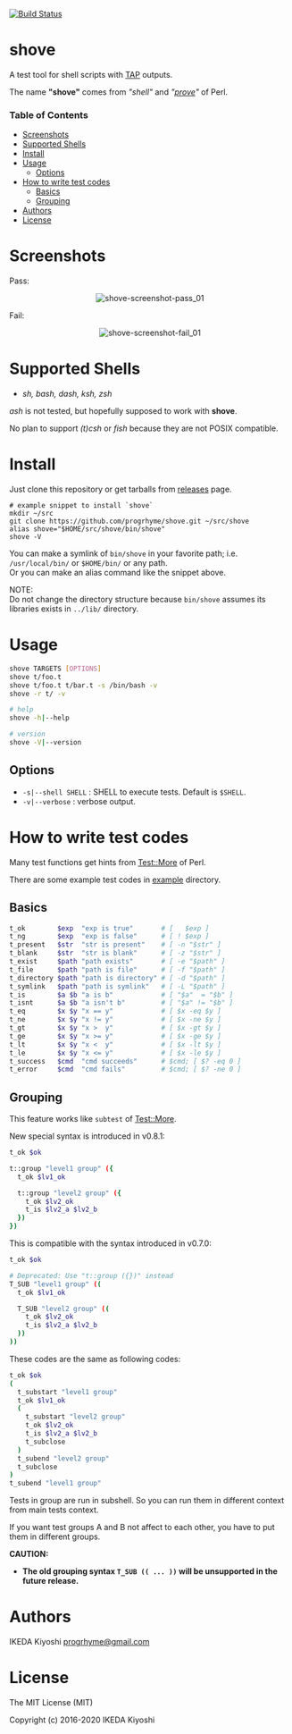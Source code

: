 [![Build Status](https://travis-ci.org/progrhyme/shove.svg?branch=master)](https://travis-ci.org/progrhyme/shove)
# shove

A test tool for shell scripts with [TAP](https://testanything.org/) outputs.

The name **"shove"** comes from _"shell"_ and
_"[prove](http://perldoc.perl.org/prove.html)"_ of Perl.

### Table of Contents

* [Screenshots](#screenshots)
* [Supported Shells](#supported-shells)
* [Install](#install)
* [Usage](#usage)
  * [Options](#options)
* [How to write test codes](#how-to-write-test-codes)
  * [Basics](#basics)
  * [Grouping](#grouping)
* [Authors](#authors)
* [License](#license)

# Screenshots

Pass:

<div align="center">
<img src="https://raw.githubusercontent.com/progrhyme/shove/resource/image/screenshot-pass_01.png" alt="shove-screenshot-pass_01">
</div>

Fail:

<div align="center">
<img src="https://raw.githubusercontent.com/progrhyme/shove/resource/image/screenshot-fail_01.png" alt="shove-screenshot-fail_01">
</div>

# Supported Shells

- _sh, bash, dash, ksh, zsh_

_ash_ is not tested, but hopefully supposed to work with **shove**.  

No plan to support _(t)csh_ or _fish_ because they are not POSIX compatible.

# Install

Just clone this repository or get tarballs from [releases](https://github.com/progrhyme/shove/releases) page.

```
# example snippet to install `shove`
mkdir ~/src
git clone https://github.com/progrhyme/shove.git ~/src/shove
alias shove="$HOME/src/shove/bin/shove"
shove -V
```

You can make a symlink of `bin/shove` in your favorite path;
i.e. `/usr/local/bin/` or `$HOME/bin/` or any path.  
Or you can make an alias command like the snippet above.

NOTE:  
Do not change the directory structure because `bin/shove` assumes
its libraries exists in `../lib/` directory.

# Usage

```sh
shove TARGETS [OPTIONS]
shove t/foo.t
shove t/foo.t t/bar.t -s /bin/bash -v
shove -r t/ -v

# help
shove -h|--help

# version
shove -V|--version
```

## Options

* `-s|--shell SHELL` : SHELL to execute tests. Default is `$SHELL`.
* `-v|--verbose` : verbose output.

# How to write test codes

Many test functions get hints from
[Test::More](http://perldoc.perl.org/Test/More.html) of Perl.

There are some example test codes in [example](example) directory.

## Basics

```sh
t_ok        $exp  "exp is true"       # [   $exp ]
t_ng        $exp  "exp is false"      # [ ! $exp ]
t_present   $str  "str is present"    # [ -n "$str" ]
t_blank     $str  "str is blank"      # [ -z "$str" ]
t_exist     $path "path exists"       # [ -e "$path" ]
t_file      $path "path is file"      # [ -f "$path" ]
t_directory $path "path is directory" # [ -d "$path" ]
t_symlink   $path "path is symlink"   # [ -L "$path" ]
t_is        $a $b "a is b"            # [ "$a"  = "$b" ]
t_isnt      $a $b "a isn't b"         # [ "$a" != "$b" ]
t_eq        $x $y "x == y"            # [ $x -eq $y ]
t_ne        $x $y "x != y"            # [ $x -ne $y ]
t_gt        $x $y "x >  y"            # [ $x -gt $y ]
t_ge        $x $y "x >= y"            # [ $x -ge $y ]
t_lt        $x $y "x <  y"            # [ $x -lt $y ]
t_le        $x $y "x <= y"            # [ $x -le $y ]
t_success   $cmd  "cmd succeeds"      # $cmd; [ $? -eq 0 ]
t_error     $cmd  "cmd fails"         # $cmd; [ $? -ne 0 ]
```

## Grouping

This feature works like `subtest` of
[Test::More](http://perldoc.perl.org/Test/More.html).

New special syntax is introduced in v0.8.1:

```sh
t_ok $ok

t::group "level1 group" ({
  t_ok $lv1_ok

  t::group "level2 group" ({
    t_ok $lv2_ok
    t_is $lv2_a $lv2_b
  })
})
```

This is compatible with the syntax introduced in v0.7.0:

```sh
t_ok $ok

# Deprecated: Use "t::group ({})" instead
T_SUB "level1 group" ((
  t_ok $lv1_ok

  T_SUB "level2 group" ((
    t_ok $lv2_ok
    t_is $lv2_a $lv2_b
  ))
))
```

These codes are the same as following codes:

```sh
t_ok $ok
(
  t_substart "level1 group"
  t_ok $lv1_ok
  (
    t_substart "level2 group"
    t_ok $lv2_ok
    t_is $lv2_a $lv2_b
    t_subclose
  )
  t_subend "level2 group"
  t_subclose
)
t_subend "level1 group"
```

Tests in group are run in subshell.
So you can run them in different context from main tests context.

If you want test groups A and B not affect to each other, you have to put them in
different groups.

**CAUTION:**

- **The old grouping syntax `T_SUB (( ... ))` will be unsupported in the future
release.**

# Authors

IKEDA Kiyoshi <progrhyme@gmail.com>

# License

The MIT License (MIT)

Copyright (c) 2016-2020 IKEDA Kiyoshi
